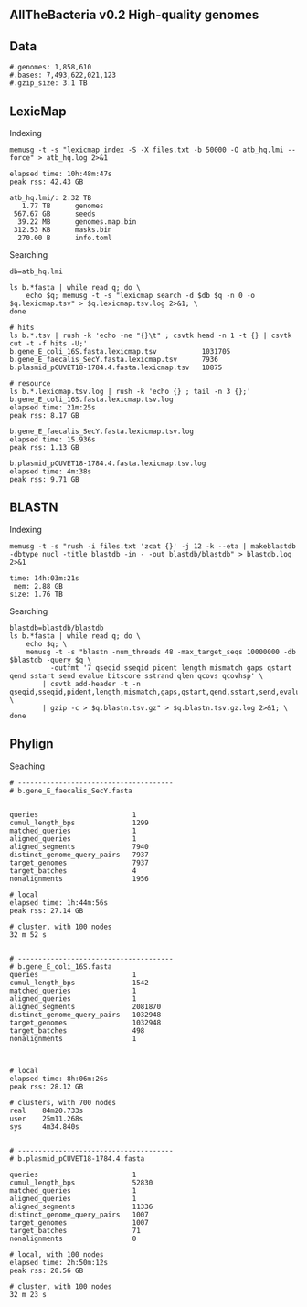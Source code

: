## AllTheBacteria v0.2 High-quality genomes

## Data

    #.genomes: 1,858,610
    #.bases: 7,493,622,021,123
    #.gzip_size: 3.1 TB

## LexicMap

Indexing

    memusg -t -s "lexicmap index -S -X files.txt -b 50000 -O atb_hq.lmi --force" > atb_hq.log 2>&1

    elapsed time: 10h:48m:47s
    peak rss: 42.43 GB

    atb_hq.lmi/: 2.32 TB
       1.77 TB      genomes
     567.67 GB      seeds
      39.22 MB      genomes.map.bin
     312.53 KB      masks.bin
      270.00 B      info.toml

Searching

    db=atb_hq.lmi

    ls b.*fasta | while read q; do \
        echo $q; memusg -t -s "lexicmap search -d $db $q -n 0 -o $q.lexicmap.tsv" > $q.lexicmap.tsv.log 2>&1; \
    done

    # hits
    ls b.*.tsv | rush -k 'echo -ne "{}\t" ; csvtk head -n 1 -t {} | csvtk cut -t -f hits -U;'
    b.gene_E_coli_16S.fasta.lexicmap.tsv           1031705
    b.gene_E_faecalis_SecY.fasta.lexicmap.tsv      7936
    b.plasmid_pCUVET18-1784.4.fasta.lexicmap.tsv   10875

    # resource
    ls b.*.lexicmap.tsv.log | rush -k 'echo {} ; tail -n 3 {};'
    b.gene_E_coli_16S.fasta.lexicmap.tsv.log
    elapsed time: 21m:25s
    peak rss: 8.17 GB

    b.gene_E_faecalis_SecY.fasta.lexicmap.tsv.log
    elapsed time: 15.936s
    peak rss: 1.13 GB

    b.plasmid_pCUVET18-1784.4.fasta.lexicmap.tsv.log
    elapsed time: 4m:38s
    peak rss: 9.71 GB

## BLASTN

Indexing

    memusg -t -s "rush -i files.txt 'zcat {}' -j 12 -k --eta | makeblastdb -dbtype nucl -title blastdb -in - -out blastdb/blastdb" > blastdb.log 2>&1

    time: 14h:03m:21s
     mem: 2.88 GB
    size: 1.76 TB

Searching

    blastdb=blastdb/blastdb
    ls b.*fasta | while read q; do \
        echo $q; \
        memusg -t -s "blastn -num_threads 48 -max_target_seqs 10000000 -db $blastdb -query $q \
              -outfmt '7 qseqid sseqid pident length mismatch gaps qstart qend sstart send evalue bitscore sstrand qlen qcovs qcovhsp' \
            | csvtk add-header -t -n qseqid,sseqid,pident,length,mismatch,gaps,qstart,qend,sstart,send,evalue,bitscore,sstrand,qlen,qcovs,qcovhsp \
            | gzip -c > $q.blastn.tsv.gz" > $q.blastn.tsv.gz.log 2>&1; \
    done


## Phylign


Seaching

    # --------------------------------------
    # b.gene_E_faecalis_SecY.fasta


    queries                       1
    cumul_length_bps              1299
    matched_queries               1
    aligned_queries               1
    aligned_segments              7940
    distinct_genome_query_pairs   7937
    target_genomes                7937
    target_batches                4
    nonalignments                 1956

    # local
    elapsed time: 1h:44m:56s
    peak rss: 27.14 GB

    # cluster, with 100 nodes
    32 m 52 s


    # --------------------------------------
    # b.gene_E_coli_16S.fasta
    queries                       1
    cumul_length_bps              1542
    matched_queries               1
    aligned_queries               1
    aligned_segments              2081870
    distinct_genome_query_pairs   1032948
    target_genomes                1032948
    target_batches                498
    nonalignments                 1



    # local
    elapsed time: 8h:06m:26s
    peak rss: 28.12 GB

    # clusters, with 700 nodes
    real    84m20.733s
    user    25m11.268s
    sys     4m34.840s


    # --------------------------------------
    # b.plasmid_pCUVET18-1784.4.fasta

    queries                       1
    cumul_length_bps              52830
    matched_queries               1
    aligned_queries               1
    aligned_segments              11336
    distinct_genome_query_pairs   1007
    target_genomes                1007
    target_batches                71
    nonalignments                 0

    # local, with 100 nodes
    elapsed time: 2h:50m:12s
    peak rss: 20.56 GB

    # cluster, with 100 nodes
    32 m 23 s

